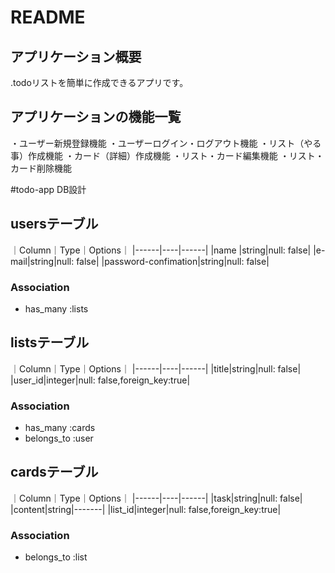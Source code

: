# README

## アプリケーション概要
.todoリストを簡単に作成できるアプリです。

## アプリケーションの機能一覧
・ユーザー新規登録機能
・ユーザーログイン・ログアウト機能
・リスト（やる事）作成機能
・カード（詳細）作成機能
・リスト・カード編集機能
・リスト・カード削除機能

#todo-app DB設計

##  usersテーブル  
｜Column｜Type｜Options｜
|------|----|------|
|name |string|null: false|
|e-mail|string|null: false|
|password-confimation|string|null: false|

### Association
- has_many :lists

## listsテーブル
｜Column｜Type｜Options｜
|------|----|------|
|title|string|null: false|
|user_id|integer|null: false,foreign_key:true|

### Association
- has_many :cards
- belongs_to :user


## cardsテーブル
｜Column｜Type｜Options｜
|------|----|------|
|task|string|null: false|
|content|string|-------|
|list_id|integer|null: false,foreign_key:true|

### Association
- belongs_to :list